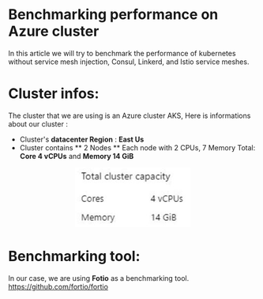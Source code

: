 # Benchmarking performance on Azure cluster

In this article we will try to benchmark the performance of kubernetes without service mesh injection, Consul, Linkerd, and Istio service meshes.

# Cluster infos:
The cluster that we are using is an Azure cluster AKS, Here is informations about our cluster :
- Cluster's **datacenter Region** : **East Us**
- Cluster contains ** 2 Nodes **
  Each node with 2 CPUs, 7 Memory
  Total: **Core 4 vCPUs** and **Memory 14 GiB**

<p align="center">
<img src="docs/img/cluster-capacity.JPG"/>
</p>
  
# Benchmarking tool:
In our case, we are using **Fotio** as a benchmarking tool.
https://github.com/fortio/fortio

